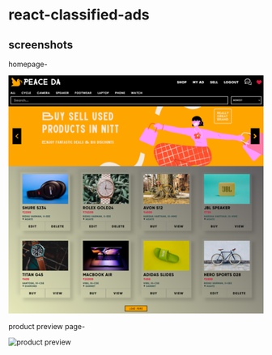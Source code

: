 # react-classified-ads
## screenshots
homepage-

![homepage](./assets/Homepage.png)

product preview page-

![product preview](./assets/assets/Product-Preview.png)
